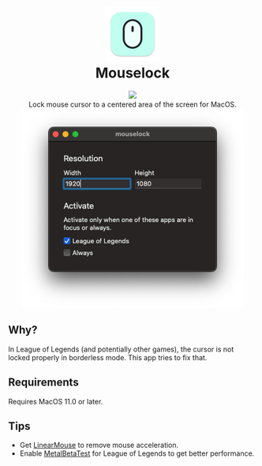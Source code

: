 <h1 align="center">
  <img src="src/Media.xcassets/AppIcon.appiconset/icon.png" width="110"/>
  <br>
  Mouselock
</h1>

<p align="center">
  <a href="https://github.com/mxrlkn/mouselock/releases/latest">
    <img src="https://img.shields.io/github/v/release/mxrlkn/mouselock"/>
  </a>
  <br>
  Lock mouse cursor to a centered area of the screen for MacOS.
  <br>
  <img src="screenshot.png"/>
</p>


## Why?

In League of Legends (and potentially other games), the cursor is not locked properly in borderless mode. This app tries to fix that.


## Requirements

Requires MacOS 11.0 or later.


## Tips

- Get [LinearMouse](https://linearmouse.org) to remove mouse acceleration.
- Enable [MetalBetaTest](https://www.reddit.com/r/LeaguePBE/comments/jgzjg1/mac_on_metal_beta_testing) for League of Legends to get better performance.